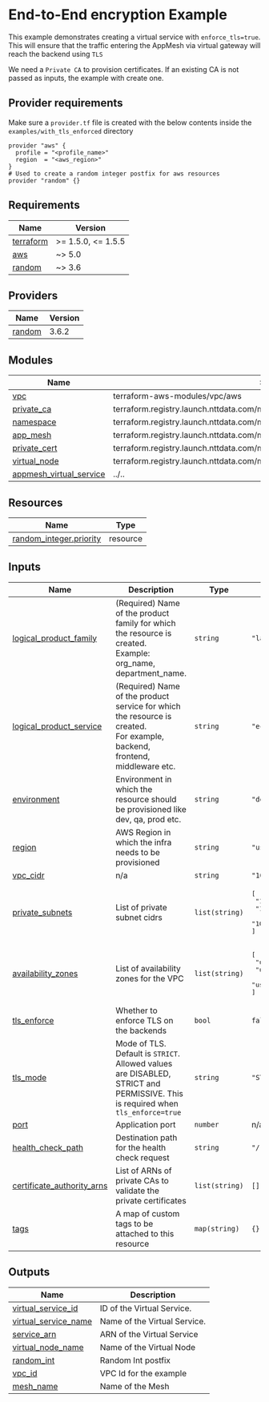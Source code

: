 # End-to-End encryption Example
This example demonstrates creating a virtual service with `enforce_tls=true`. This will ensure that the traffic entering the AppMesh via virtual gateway will reach the backend using `TLS`

We need a `Private CA` to provision certificates. If an existing CA is not passed as inputs, the example with create one.

## Provider requirements
Make sure a `provider.tf` file is created with the below contents inside the `examples/with_tls_enforced` directory
```shell
provider "aws" {
  profile = "<profile_name>"
  region  = "<aws_region>"
}
# Used to create a random integer postfix for aws resources
provider "random" {}
```

<!-- BEGINNING OF PRE-COMMIT-TERRAFORM DOCS HOOK -->
## Requirements

| Name | Version |
|------|---------|
| <a name="requirement_terraform"></a> [terraform](#requirement\_terraform) | >= 1.5.0, <= 1.5.5 |
| <a name="requirement_aws"></a> [aws](#requirement\_aws) | ~> 5.0 |
| <a name="requirement_random"></a> [random](#requirement\_random) | ~> 3.6 |

## Providers

| Name | Version |
|------|---------|
| <a name="provider_random"></a> [random](#provider\_random) | 3.6.2 |

## Modules

| Name | Source | Version |
|------|--------|---------|
| <a name="module_vpc"></a> [vpc](#module\_vpc) | terraform-aws-modules/vpc/aws | 5.0.0 |
| <a name="module_private_ca"></a> [private\_ca](#module\_private\_ca) | terraform.registry.launch.nttdata.com/module_primitive/private_ca/aws | ~> 1.0 |
| <a name="module_namespace"></a> [namespace](#module\_namespace) | terraform.registry.launch.nttdata.com/module_primitive/private_dns_namespace/aws | ~> 1.0 |
| <a name="module_app_mesh"></a> [app\_mesh](#module\_app\_mesh) | terraform.registry.launch.nttdata.com/module_primitive/appmesh/aws | ~> 1.0 |
| <a name="module_private_cert"></a> [private\_cert](#module\_private\_cert) | terraform.registry.launch.nttdata.com/module_primitive/acm_private_cert/aws | ~> 1.0 |
| <a name="module_virtual_node"></a> [virtual\_node](#module\_virtual\_node) | terraform.registry.launch.nttdata.com/module_primitive/virtual_node/aws | ~> 1.0 |
| <a name="module_appmesh_virtual_service"></a> [appmesh\_virtual\_service](#module\_appmesh\_virtual\_service) | ../.. | n/a |

## Resources

| Name | Type |
|------|------|
| [random_integer.priority](https://registry.terraform.io/providers/hashicorp/random/latest/docs/resources/integer) | resource |

## Inputs

| Name | Description | Type | Default | Required |
|------|-------------|------|---------|:--------:|
| <a name="input_logical_product_family"></a> [logical\_product\_family](#input\_logical\_product\_family) | (Required) Name of the product family for which the resource is created.<br>    Example: org\_name, department\_name. | `string` | `"launch"` | no |
| <a name="input_logical_product_service"></a> [logical\_product\_service](#input\_logical\_product\_service) | (Required) Name of the product service for which the resource is created.<br>    For example, backend, frontend, middleware etc. | `string` | `"ecs"` | no |
| <a name="input_environment"></a> [environment](#input\_environment) | Environment in which the resource should be provisioned like dev, qa, prod etc. | `string` | `"dev"` | no |
| <a name="input_region"></a> [region](#input\_region) | AWS Region in which the infra needs to be provisioned | `string` | `"us-east-2"` | no |
| <a name="input_vpc_cidr"></a> [vpc\_cidr](#input\_vpc\_cidr) | n/a | `string` | `"10.1.0.0/16"` | no |
| <a name="input_private_subnets"></a> [private\_subnets](#input\_private\_subnets) | List of private subnet cidrs | `list(string)` | <pre>[<br>  "10.1.1.0/24",<br>  "10.1.2.0/24",<br>  "10.1.3.0/24"<br>]</pre> | no |
| <a name="input_availability_zones"></a> [availability\_zones](#input\_availability\_zones) | List of availability zones for the VPC | `list(string)` | <pre>[<br>  "us-east-2a",<br>  "us-east-2b",<br>  "us-east-2c"<br>]</pre> | no |
| <a name="input_tls_enforce"></a> [tls\_enforce](#input\_tls\_enforce) | Whether to enforce TLS on the backends | `bool` | `false` | no |
| <a name="input_tls_mode"></a> [tls\_mode](#input\_tls\_mode) | Mode of TLS. Default is `STRICT`. Allowed values are DISABLED, STRICT and PERMISSIVE. This is required when<br>    `tls_enforce=true` | `string` | `"STRICT"` | no |
| <a name="input_port"></a> [port](#input\_port) | Application port | `number` | n/a | yes |
| <a name="input_health_check_path"></a> [health\_check\_path](#input\_health\_check\_path) | Destination path for the health check request | `string` | `"/"` | no |
| <a name="input_certificate_authority_arns"></a> [certificate\_authority\_arns](#input\_certificate\_authority\_arns) | List of ARNs of private CAs to validate the private certificates | `list(string)` | `[]` | no |
| <a name="input_tags"></a> [tags](#input\_tags) | A map of custom tags to be attached to this resource | `map(string)` | `{}` | no |

## Outputs

| Name | Description |
|------|-------------|
| <a name="output_virtual_service_id"></a> [virtual\_service\_id](#output\_virtual\_service\_id) | ID of the Virtual Service. |
| <a name="output_virtual_service_name"></a> [virtual\_service\_name](#output\_virtual\_service\_name) | Name of the Virtual Service. |
| <a name="output_service_arn"></a> [service\_arn](#output\_service\_arn) | ARN of the Virtual Service |
| <a name="output_virtual_node_name"></a> [virtual\_node\_name](#output\_virtual\_node\_name) | Name of the Virtual Node |
| <a name="output_random_int"></a> [random\_int](#output\_random\_int) | Random Int postfix |
| <a name="output_vpc_id"></a> [vpc\_id](#output\_vpc\_id) | VPC Id for the example |
| <a name="output_mesh_name"></a> [mesh\_name](#output\_mesh\_name) | Name of the Mesh |
<!-- END OF PRE-COMMIT-TERRAFORM DOCS HOOK -->
